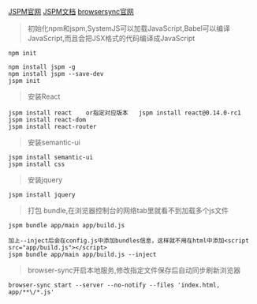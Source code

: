 [JSPM官网](http://jspm.io/)
[JSPM文档](http://jspm.io/docs/getting-started.html)
[browsersync官网](https://browsersync.io/)

>初始化npm和jspm,SystemJS可以加载JavaScript,Babel可以编译JavaScript,而且会把JSX格式的代码编译成JavaScript

```
npm init

npm install jspm -g
npm install jspm --save-dev
jspm init
```
>安装React

```
jspm install react    or指定对应版本   jspm install react@0.14.0-rc1
jspm install react-dom
jspm install react-router
```
>安装semantic-ui

```
jspm install semantic-ui
jspm install css
```
>安装jquery

```
jspm install jquery
```
>打包 bundle,在浏览器控制台的网络tab里就看不到加载多个js文件

```
jspm bundle app/main app/build.js

加上--inject后会在config.js中添加bundles信息，这样就不用在html中添加<script src="app/build.js"></script>
jspm bundle app/main app/build.js --inject
```
>browser-sync开启本地服务,修改指定文件保存后自动同步刷新浏览器

```
browser-sync start --server --no-notify --files 'index.html, app/**\/*.js'
```